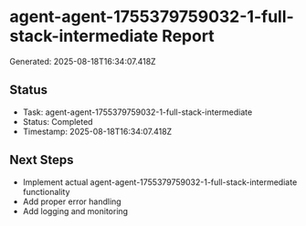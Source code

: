 # agent-agent-1755379759032-1-full-stack-intermediate Report

Generated: 2025-08-18T16:34:07.418Z

## Status
- Task: agent-agent-1755379759032-1-full-stack-intermediate
- Status: Completed
- Timestamp: 2025-08-18T16:34:07.418Z

## Next Steps
- Implement actual agent-agent-1755379759032-1-full-stack-intermediate functionality
- Add proper error handling
- Add logging and monitoring
